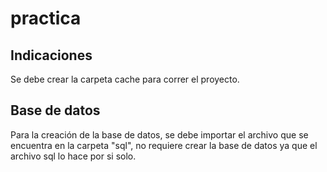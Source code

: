# practica

## Indicaciones

Se debe crear la carpeta cache para correr el proyecto.


## Base de datos

Para la creación de la base de datos, se debe importar el archivo que se encuentra en la carpeta "sql", no requiere crear la base de datos ya que el archivo sql lo hace por si solo.